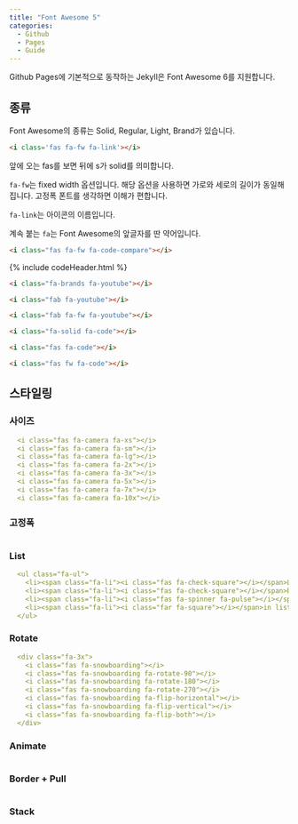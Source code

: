```yaml
---
title: "Font Awesome 5"
categories:
  - Github
  - Pages
  - Guide
---
```


Github Pages에 기본적으로 동작하는 Jekyll은 Font Awesome 6를 지원합니다.

## 종류

Font Awesome의 종류는 Solid, Regular, Light, Brand가 있습니다.

```md
<i class='fas fa-fw fa-link'></i>
```

앞에 오는 fas를 보면 뒤에 s가 solid를 의미합니다.

`fa-fw`는 fixed width 옵션입니다. 해당 옵션을 사용하면 가로와 세로의 길이가 동일해 집니다. 고정폭 폰트를 생각하면 이해가 편합니다.

`fa-link`는 아이콘의 이름입니다.

계속 붙는 `fa`는 Font Awesome의 앞글자를 딴 약어입니다.

<i class='fas fa-fw fa-link'></i>

```md
<i class="fas fa-fw fa-code-compare"></i>
```

<i class="fa-brands fa-youtube"></i>

{% include codeHeader.html %}
```md
<i class="fa-brands fa-youtube"></i>
```

<i class="fab fa-youtube"></i>

```md
<i class="fab fa-youtube"></i>
```

<i class="fab fa-fw fa-youtube"></i>

```md
<i class="fab fa-fw fa-youtube"></i>
```

<i class="fa-solid fa-code"></i>

```md
<i class="fa-solid fa-code"></i>
```

<i class="fas fa-code"></i>

```md
<i class="fas fa-code"></i>
```

<i class="fas fw fa-code"></i>

```md
<i class="fas fw fa-code"></i>
```

<i class="fab fw fa-ubuntu"></i>

## 스타일링

### 사이즈

```yaml
  <i class="fas fa-camera fa-xs"></i>
  <i class="fas fa-camera fa-sm"></i>
  <i class="fas fa-camera fa-lg"></i>
  <i class="fas fa-camera fa-2x"></i>
  <i class="fas fa-camera fa-3x"></i>
  <i class="fas fa-camera fa-5x"></i>
  <i class="fas fa-camera fa-7x"></i>
  <i class="fas fa-camera fa-10x"></i>
```

### 고정폭

```yaml

```

### List

```yaml
  <ul class="fa-ul">
    <li><span class="fa-li"><i class="fas fa-check-square"></i></span>List icons can</li>
    <li><span class="fa-li"><i class="fas fa-check-square"></i></span>be used to</li>
    <li><span class="fa-li"><i class="fas fa-spinner fa-pulse"></i></span>replace bullets</li>
    <li><span class="fa-li"><i class="far fa-square"></i></span>in lists</li>
  </ul>

```

### Rotate

```yaml
  <div class="fa-3x">
    <i class="fas fa-snowboarding"></i>
    <i class="fas fa-snowboarding fa-rotate-90"></i>
    <i class="fas fa-snowboarding fa-rotate-180"></i>
    <i class="fas fa-snowboarding fa-rotate-270"></i>
    <i class="fas fa-snowboarding fa-flip-horizontal"></i>
    <i class="fas fa-snowboarding fa-flip-vertical"></i>
    <i class="fas fa-snowboarding fa-flip-both"></i>
  </div>

```

### Animate

```yaml

```

### Border + Pull

```yaml

```

### Stack

```yaml

```
